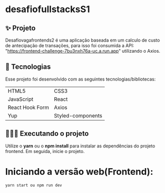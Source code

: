 # desafiofullstacksS1

## ✨ Projeto

Desafiovagafrontends2 é uma aplicação baseada em um calculo de custo de antecipação de transações, para isso foi consumida a API: "https://frontend-challenge-7bu3nxh76a-uc.a.run.app" utilizando o Axios.

## 🚀 Tecnologias

Esse projeto foi desenvolvido com as seguintes tecnologias/bibliotecas:

<table border="0">
 <tr>
<td> HTML5</td>
<td> CSS3</td>
 </tr>

 <tr>
<td> JavaScript</td>
<td> React</td>
 </tr>
 
  <tr>
<td> React Hook Form</td>
<td> Axios</td>
 </tr>
  <tr>
<td> Yup</td>
<td> Styled-components</td>
 </tr>

</table>

## 👨🏻‍💻 Executando o projeto

Utilize o **yarn** ou o **npm install** para instalar as dependências do projeto frontend.
Em seguida, inicie o projeto.

# Iniciando a versão web(Frontend):

```cl
yarn start ou npm run dev
```
